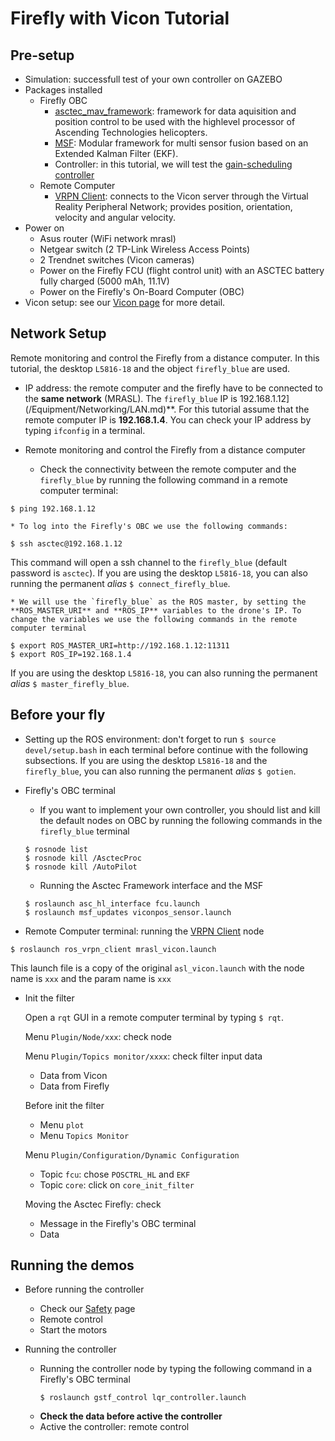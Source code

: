 # Firefly with Vicon Tutorial

## Pre-setup
  * Simulation: successfull test of your own controller on GAZEBO
  * Packages installed
    * Firefly OBC
      * [asctec_mav_framework](https://github.com/MRASL/asctec_mav_framework): framework for data aquisition and position control to be used with the highlevel processor of Ascending Technologies helicopters.
      * [MSF](https://github.com/ethz-asl/ethzasl_msf): Modular framework for multi sensor fusion based  on an Extended Kalman Filter (EKF).
      * Controller: in this tutorial, we will test the [gain-scheduling controller](https://github.com/MRASL/gsft_control)
    * Remote Computer
      * [VRPN Client](/Equipment/Vicon/Usage): connects to the Vicon server through the Virtual Reality Peripheral Network; provides position, orientation, velocity and angular velocity.
  * Power on
    * Asus router (WiFi network mrasl)
    * Netgear switch (2 TP-Link Wireless Access Points)
    * 2 Trendnet switches (Vicon cameras)
    * Power on the Firefly FCU (flight control unit) with an ASCTEC battery fully charged (5000 mAh, 11.1V)
    * Power on the Firefly's On-Board Computer (OBC)
  * Vicon setup: see our [Vicon page](/Equipment/Vicon/Calibration.md) for more detail.

## Network Setup
 Remote monitoring and control the Firefly from a distance computer. In this tutorial, the desktop `L5816-18` and the object `firefly_blue` are used.
  * IP address: the remote computer and the firefly have to be connected to the **same network** (MRASL). The `firefly_blue` IP is 192.168.1.12](/Equipment/Networking/LAN.md)**. For this tutorial assume that the remote computer IP is **192.168.1.4**. You can check your IP address by typing `ifconfig` in a terminal.

  * Remote monitoring and control the Firefly from a distance computer
    *  Check the connectivity between the remote computer and the `firefly_blue`  by running the following command in a remote computer terminal:    
```
$ ping 192.168.1.12
```
    * To log into the Firefly's OBC we use the following commands:
```
$ ssh asctec@192.168.1.12
```
This command will open a ssh channel to the `firefly_blue` (default password is `asctec`). If you are using the desktop `L5816-18`, you can also running the permanent *alias* `$ connect_firefly_blue`.

    * We will use the `firefly_blue` as the ROS master, by setting the **ROS_MASTER_URI** and **ROS_IP** variables to the drone's IP. To change the variables we use the following commands in the remote computer terminal
```
$ export ROS_MASTER_URI=http://192.168.1.12:11311
$ export ROS_IP=192.168.1.4
```
If you are using the desktop `L5816-18`, you can also running the permanent *alias* `$ master_firefly_blue`.

## Before your fly   
  * Setting up the ROS environment: don't forget to run `$ source devel/setup.bash` in each terminal before continue with the following subsections. If you are using the desktop `L5816-18` and the `firefly_blue`, you can also running the permanent *alias* `$ gotien`.

  * Firefly's OBC terminal
    *  If you want to implement your own controller, you should list and kill the default nodes on OBC by running the following commands in the `firefly_blue` terminal
      ```
      $ rosnode list
      $ rosnode kill /AsctecProc
      $ rosnode kill /AutoPilot
      ```
    * Running the Asctec Framework interface and the MSF
    ```
    $ roslaunch asc_hl_interface fcu.launch
    $ roslaunch msf_updates viconpos_sensor.launch
    ```

  * Remote Computer terminal: running the [VRPN Client](/Equipment/Vicon/Usage) node  
  ```
  $ roslaunch ros_vrpn_client mrasl_vicon.launch
  ```
  This launch file is a copy of the original `asl_vicon.launch` with the node name is `xxx` and the param name is `xxx`

  * Init the filter

    Open a `rqt` GUI in a remote computer terminal by typing `$ rqt`.

    Menu `Plugin/Node/xxx`: check node

    Menu `Plugin/Topics monitor/xxxx`: check filter input data
      * Data from Vicon
      * Data from Firefly

    Before init the filter
      * Menu `plot`
      * Menu `Topics Monitor `

    Menu `Plugin/Configuration/Dynamic Configuration`
    * Topic `fcu`: chose `POSCTRL_HL` and `EKF`
    * Topic `core`: click on `core_init_filter`

    Moving the Asctec Firefly: check
    * Message in the Firefly's OBC terminal
    * Data

## Running the demos   
  * Before running the controller
    * Check our [Safety](/UAV/Safety) page
    * Remote control
    * Start the motors

  * Running the controller
    * Running the controller node by typing the following command in a Firefly's OBC terminal
      ```
      $ roslaunch gstf_control lqr_controller.launch
      ```
    * **Check the data before active the controller**
    * Active the controller: remote control
